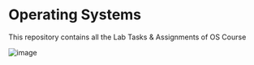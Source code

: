 # Operating Systems
This repository contains all the Lab Tasks &amp; Assignments of OS Course

![image](https://user-images.githubusercontent.com/64021315/146687854-b54bdcc3-8e4e-4f80-b1ca-901903972c68.jpg)
